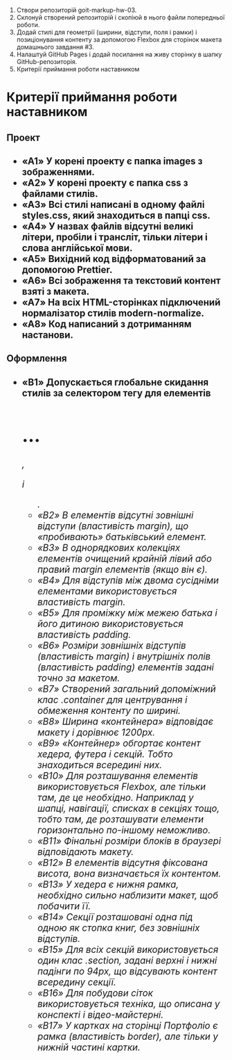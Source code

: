 <ol>
  <li>Створи репозиторій goit-markup-hw-03.</li>
  <li>Склонуй створений репозиторій і скопіюй в нього файли попередньої роботи.</li>
  <li>Додай стилі для геометрії (ширини, відступи, поля і рамки) і позиціонування контенту за допомогою Flexbox для сторінок макета домашнього завдання #3.</li>
  <li>Налаштуй GitHub Pages і додай посилання на живу сторінку в шапку GitHub-репозиторія.</li>
  <li>Критерії приймання роботи наставником</li>
</ol>

<h1>Критерії приймання роботи наставником</h1>

<h2>Проект<h2/>
  <ul>
    <li>«A1» У корені проекту є папка images з зображеннями.</li>
    <li>«A2» У корені проекту є папка css з файлами стилів.</li>
    <li>«A3» Всі стилі написані в одному файлі styles.css, який знаходиться в папці css.</li>
    <li>«A4» У назвах файлів відсутні великі літери, пробіли і трансліт, тільки літери і слова англійської мови.</li>
    <li>«A5» Вихідний код відформатований за допомогою Prettier.</li>
    <li>«A6» Всі зображення та текстовий контент взяті з макета.</li>
    <li>«A7» На всіх HTML-сторінках підключений нормалізатор стилів modern-normalize.</li>
    <li>«A8» Код написаний з дотриманням настанови.</li>
  </ul>

  <h2>Оформлення<h2/>
    <ul>
    <li>«B1» Допускається глобальне скидання стилів за селектором тегу для елементів <h1>...<h6>, <p> і <ul>.</li>
    <li>«B2» В елементів відсутні зовнішні відступи (властивість margin), що «пробивають» батьківський елемент.</li>
    <li>«B3» В однорядкових колекціях елементів очищений крайній лівий або правий margin елементів (якщо він є).</li>
    <li>«B4» Для відступів між двома сусідніми елементами використовується властивість margin.</li>
    <li>«B5» Для проміжку між межею батька і його дитиною використовується властивість padding.</li>
    <li>«B6» Розміри зовнішніх відступів (властивість margin) і внутрішніх полів (властивість padding) елементів задані точно за макетом.</li>
    <li>«B7» Створений загальний допоміжний клас .container для центрування і обмеження контенту по ширині.</li>
    <li>«B8» Ширина «контейнера» відповідає макету і дорівнює 1200px.</li>
    <li>«B9» «Контейнер» обгортає контент хедера, футера і секцій. Тобто знаходиться всередині них.</li>
    <li>«B10» Для розташування елементів використовується Flexbox, але тільки там, де це необхідно. Наприклад у шапці, навігації, списках в секціях тощо, тобто там, де розташувати елементи горизонтально по-іншому неможливо.</li>
    <li>«B11» Фінальні розміри блоків в браузері відповідають макету.</li>
    <li>«B12» В елементів відсутня фіксована висота, вона визначається їх контентом.</li>
    <li>«B13» У хедера є нижня рамка, необхідно сильно наблизити макет, щоб побачити її.</li>
    <li>«B14» Секції розташовані одна під одною як стопка книг, без зовнішніх відступів.</li>
    <li>«B15» Для всіх секцій використовується один клас .section, задані верхні і нижні падінги по 94px, що відсувають контент всередину секції.</li>
    <li>«B16» Для побудови сіток використовується техніка, що описана у конспекті і відео-майстерні.</li>
    <li>«B17» У картках на сторінці Портфоліо є рамка (властивість border), але тільки у нижній частині картки.</li>
  </ul>


























